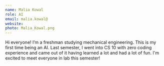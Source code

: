 ```yaml
---
name: Malia Kowal
role: AI
email: malia.kowal@
website:
photo: Malia_Kowal.png
---
```

Hi everyone! I’m a freshman studying mechanical engineering. This is my first time being an AI. Last semester, I went into CS 10 with zero coding experience and came out of it having learned a lot and had a lot of fun. I'm excited to meet everyone in lab this semester! 
